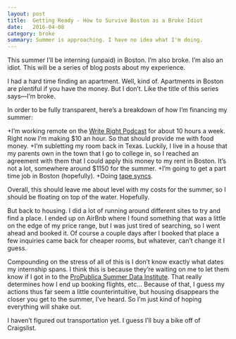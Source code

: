 ```yaml
---
layout: post
title:  Getting Ready - How to Survive Boston as a Broke Idiot
date:   2016-04-08
category: broke
summary: Summer is approaching. I have no idea what I'm doing.
---
```

This summer I’ll be interning (unpaid) in Boston. I’m also broke. I’m also an idiot. This will be a series of blog posts about my experience. 

I had a hard time finding an apartment. Well, kind of. Apartments in Boston are plentiful if you have the money. But I don’t. Like the title of this series says—I’m broke.

In order to be fully transparent, here’s a breakdown of how I’m financing my summer:

+I’m working remote on the [Write Right Podcast](http://writerightpodcast.github.io) for about 10 hours a week. Right now I’m making $10 an hour. So that should provide me with food money.
+I’m subletting my room back in Texas. Luckily, I live in a house that my parents own in the town that I go to college in, so I reached an agreement with them that I could apply this money to my rent in Boston. It’s not a lot, somewhere around $1150 for the summer.
+I’m going to get a part time job in Boston (hopefully).
+Doing [tape syncs](http://transom.org/2014/get-good-tape-sync/).

Overall, this should leave me about level with my costs for the summer, so I should be floating on top of the water. Hopefully.

But back to housing. I did a lot of running around different sites to try and find a place. I ended up on AirBnb where I found something that was a little on the edge of my price range, but I was just tired of searching, so I went ahead and booked it. Of course a couple days after I booked that place a few inquiries came back for cheaper rooms, but whatever, can’t change it I guess.

Compounding on the stress of all of this is I don’t know exactly what dates my internship spans. I think this is because they’re waiting on me to let them know if I got in to the [ProPublica Summer Data Institute](https://projects.propublica.org/graphics/summer). That really determines how I end up booking flights, etc… Because of that, I guess my actions thus far seem a little counterintuitive, but housing disappears the closer you get to the summer, I’ve heard. So I’m just kind of hoping everything will shake out. 

I haven’t figured out transportation yet. I guess I’ll buy a bike off of Craigslist.